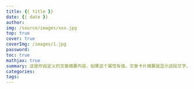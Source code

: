```yaml
---
title: {{ title }}
date: {{ date }}
author: 
img: /source/images/xxx.jpg
top: true
cover: true
coverImg: /images/1.jpg
password: 
toc: true
mathjax: true
summary: 这是你自定义的文章摘要内容，如果这个属性有值，文章卡片摘要就显示这段文字，否则程序会自动截取文章的部分内容作为摘要
categories: 
tags:
---
```

